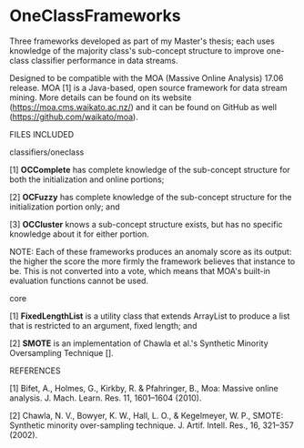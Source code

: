 # OneClassFrameworks
Three frameworks developed as part of my Master's thesis; each uses knowledge of the majority class's sub-concept structure to improve one-class classifier performance in data streams.

Designed to be compatible with the MOA (Massive Online Analysis) 17.06 release. MOA [1] is a Java-based, open source framework for data stream mining. More details can be found on its website (https://moa.cms.waikato.ac.nz/) and it can be found on GitHub as well (https://github.com/waikato/moa).

FILES INCLUDED

classifiers/oneclass

[1] **OCComplete** has complete knowledge of the sub-concept structure for both the initialization and online portions;

[2] **OCFuzzy** has complete knowledge of the sub-concept structure for the initialization portion only; and

[3] **OCCluster** knows a sub-concept structure exists, but has no specific knowledge about it for either portion.

NOTE: Each of these frameworks produces an anomaly score as its output: the higher the score the more firmly the framework believes that instance to be. This is not converted into a vote, which means that MOA's built-in evaluation functions cannot be used.

core

[1] **FixedLengthList** is a utility class that extends ArrayList to produce a list that is restricted to an argument, fixed length; and

[2] **SMOTE** is an implementation of Chawla et al.'s Synthetic Minority Oversampling Technique [].

REFERENCES

[1] Bifet, A., Holmes, G., Kirkby, R. & Pfahringer, B., Moa: Massive online analysis. J. Mach. Learn. Res. 11, 1601–1604 (2010).

[2] Chawla, N. V., Bowyer, K. W., Hall, L. O., & Kegelmeyer,  W. P., SMOTE: Synthetic minority over-sampling technique. J. Artif. Intell. Res., 16, 321–357 (2002).
